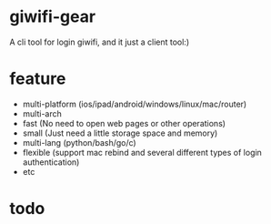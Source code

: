 # giwifi-gear
A cli tool for login giwifi, and it just a client tool:)

# feature
- multi-platform (ios/ipad/android/windows/linux/mac/router)
- multi-arch
- fast (No need to open web pages or other operations)
- small (Just need a little storage space and memory)
- multi-lang (python/bash/go/c)
- flexible (support mac rebind and several different types of login authentication)
- etc

# todo
